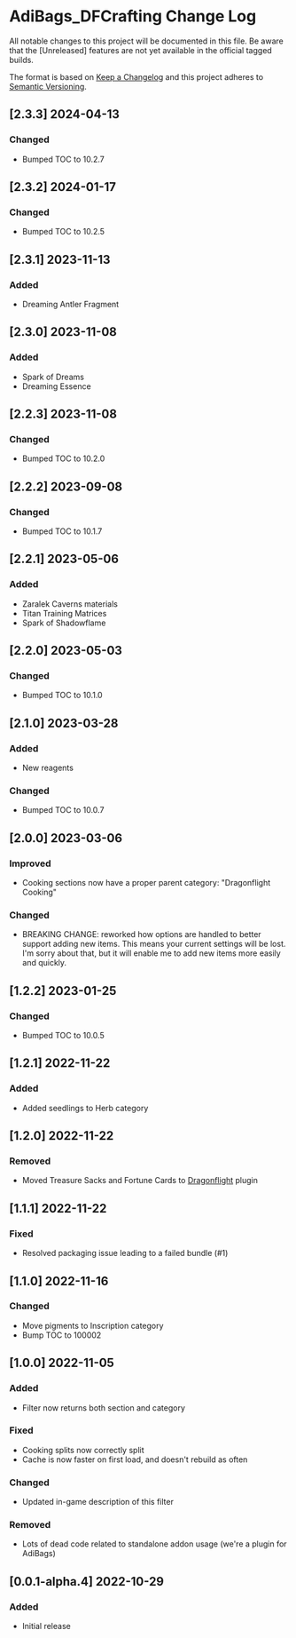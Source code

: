 # AdiBags_DFCrafting Change Log
All notable changes to this project will be documented in this file. Be aware that the [Unreleased] features are not yet available in the official tagged builds.

The format is based on [Keep a Changelog](http://keepachangelog.com/)
and this project adheres to [Semantic Versioning](http://semver.org/).

## [2.3.3] 2024-04-13
### Changed
- Bumped TOC to 10.2.7

## [2.3.2] 2024-01-17
### Changed
- Bumped TOC to 10.2.5

## [2.3.1] 2023-11-13
### Added
- Dreaming Antler Fragment

## [2.3.0] 2023-11-08
### Added
- Spark of Dreams
- Dreaming Essence

## [2.2.3] 2023-11-08
### Changed
- Bumped TOC to 10.2.0

## [2.2.2] 2023-09-08
### Changed
- Bumped TOC to 10.1.7

## [2.2.1] 2023-05-06
### Added
- Zaralek Caverns materials
- Titan Training Matrices
- Spark of Shadowflame

## [2.2.0] 2023-05-03
### Changed
- Bumped TOC to 10.1.0

## [2.1.0] 2023-03-28
### Added
- New reagents

### Changed
- Bumped TOC to 10.0.7

## [2.0.0] 2023-03-06
### Improved
- Cooking sections now have a proper parent category: "Dragonflight Cooking"

### Changed
- BREAKING CHANGE: reworked how options are handled to better support adding new items. This means your current settings will be lost. I'm sorry about that, but it will enable me to add new items more easily and quickly.

## [1.2.2] 2023-01-25
### Changed
- Bumped TOC to 10.0.5

## [1.2.1] 2022-11-22
### Added
- Added seedlings to Herb category

## [1.2.0] 2022-11-22
### Removed
- Moved Treasure Sacks and Fortune Cards to [Dragonflight](https://github.com/AvyAddons/AdiBags_Dragonflight) plugin

## [1.1.1] 2022-11-22
### Fixed
- Resolved packaging issue leading to a failed bundle (#1)

## [1.1.0] 2022-11-16
### Changed
- Move pigments to Inscription category
- Bump TOC to 100002

## [1.0.0] 2022-11-05
### Added
- Filter now returns both section and category

### Fixed
- Cooking splits now correctly split
- Cache is now faster on first load, and doesn't rebuild as often

### Changed
- Updated in-game description of this filter

### Removed
- Lots of dead code related to standalone addon usage (we're a plugin for AdiBags)

## [0.0.1-alpha.4] 2022-10-29
### Added
- Initial release

